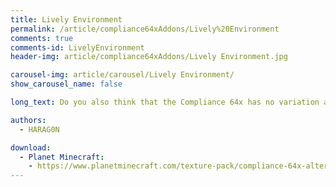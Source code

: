 ```yaml
---
title: Lively Environment
permalink: /article/compliance64xAddons/Lively%20Environment
comments: true
comments-id: LivelyEnvironment
header-img: article/compliance64xAddons/Lively Environment.jpg

carousel-img: article/carousel/Lively Environment/
show_carousel_name: false

long_text: Do you also think that the Compliance 64x has no variation and textures are always repetitive? Don't worry, Compliance 64x Lively Environment is here! It will help you make your world more beautiful, make the fauna and flora more majestic and many more.

authors:
  - HARAG0N

download:
  - Planet Minecraft:
    - https://www.planetminecraft.com/texture-pack/compliance-64x-alternative/
---
```

